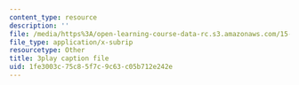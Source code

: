 ```yaml
---
content_type: resource
description: ''
file: /media/https%3A/open-learning-course-data-rc.s3.amazonaws.com/15-401-finance-theory-i-fall-2008/1fe3003c75c85f7c9c63c05b712e242e_JE80wLNIhjE.vtt
file_type: application/x-subrip
resourcetype: Other
title: 3play caption file
uid: 1fe3003c-75c8-5f7c-9c63-c05b712e242e
---
```


